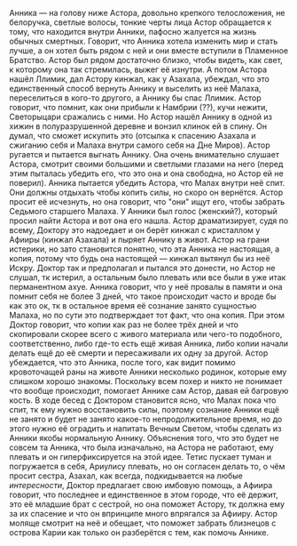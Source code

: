 Анника — на голову ниже Астора, довольно крепкого телосложения, не белоручка, светлые волосы, тонкие черты лица
Астор обращается к тому, что находится внутри Анники, пафосно жалуется на жизнь обычных смертных. Говорит, что Анника хотела изменить мир и стать лучше, а он хотел быть рядом с ней и они вместе вступили в Пламенное Братство. Астор был рядом достаточно близко, чтобы видеть, как свет, к которому она так стремилась, выжег её изнутри. А потом Астора нашёл Ллимик, дал Астору кинжал, как у Азахала, убеждал, что это единственный способ вернуть Аннику и выселить из неё Малаха, переселиться в кого-то другого, а Аннику бы спас Ллимик. Астор говорит, что помнит, как они прибыли к Намбрии (??), кучи нежити, Светорыцари сражались с ними. Но Астор нашёл Аннику в одной из хижин в полуразрушенной деревне и вонзил клинок ей в спину. Он думал, что сможет искупить это (отсылка к спасению Азахала и сжиганию себя и Малаха внутри самого себя на Дне Миров). Астор ругается и пытается выгнать Аннику. 
Она очень внимательно слушает Астора, смотрит своими большими и светлыми глазами на него (перед этим пыталась убедить его, что это она и она свободна, но Астор ей не поверил). Анника пытается убедить Астора, что Малах внутри неё спит. Они должны отдыхать чтобы копить силы, но скоро он вернётся.
Астор просит её исчезнуть, но она говорит, что "они" ищут его, чтобы забрать Седьмого старшего Малаха. У Анники был голос (женский?), который просил найти Астора и вот она его нашла. 
Астор драматизирует, судя по всему, Доктору это надоедает и он берёт кинжал с кристаллом у Афииры (кинжал Азахала) и пыряет Аннику в живот. Астор на грани истерики, но зато становится понятно, что эта Анника не настоящая, а копия, потому что будь она настоящей — кинжал вытянул бы из неё  Искру. Доктор так и предполагал и пытался это донести, но Астор не слушал, тк истерил, а остальным было плевать или все были в уже итак перманентном ахуе.
Анника говорит, что у неё провалы в памяти и она помнит себя не более 3 дней, что такое происходит часто и вроде бы как это ок, тк в остальное время её сознание занято сущностью Малаха, но по сути это подтверждает тот факт, что она копия. При этом Доктор говорит, что копии как раз не более трёх дней и что скопировали скорее всего с живого материала или чего-то подобного, соответственно, либо где-то есть ещё живая Анника, либо копии начали делать ещё до её смерти и пересаживали их одну за другой. 
Астор убеждается, что это Анника, после того, как видит помимо кровоточащей раны на животе Анники несколько родинок, которые ему слишком хорошо знакомы. Поскольку всем похер и никто не понимает что вообще происходит, помогает Аннике сам Астор, давая ей багровую кость. 
В ходе бесед с Доктором становится ясно, что Малах пока что спит, тк ему нужно восстановить силы, поэтому сознание Анники ещё не занято и будет не занято какое-то непродолжительное время, но до этого нужно её оградить и напитать Вечным Светом, чтобы сделать из Анники якобы нормальную Аннику. Объяснения того, что это будет не совсем та Анника, что была изначально, на Астора не работают, ему плевать и он гиперфиксируется на этой идее. 
Тетис пускает туман и погружается в себя, Ариулису плевать, но он согласен делать то, о чём просит сестра, Азахал, как всегда, подкидывается на любые _интересности_, Доктор предлагает свою имбовую помощь, а Афиира говорит, что последнее и единственное в этом городе,  что её держит, это её младшие брат с сестрой, но она поможет Астору, тк должна ему за их спасение и что он впринципе много впрягался за Афииру. Астор моляще смотрит на неё и обещает, что поможет забрать близнецов с острова Карии как только он разберётся с тем, как помочь Аннике. 








